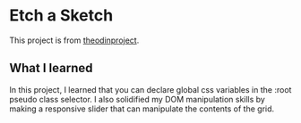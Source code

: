 # Etch a Sketch
This project is from [theodinproject](https://www.theodinproject.com/courses/foundations/lessons/etch-a-sketch-project).


## What I learned
In this project, I learned that you can declare global css variables in the :root pseudo class selector. I also solidified my DOM manipulation skills by making a responsive slider that can manipulate the contents of the grid.
